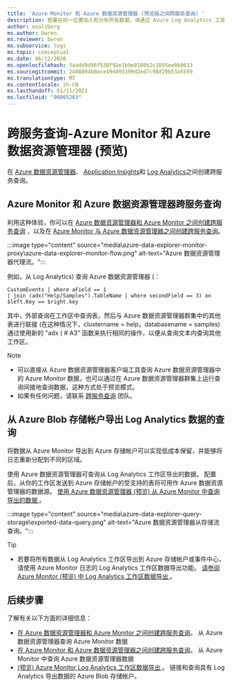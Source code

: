```yaml
---
title: 'Azure Monitor 和 Azure 数据资源管理器 (预览版之间跨服务查询) '
description: 若要在同一位置加入和分析所有数据，请通过 Azure Log Analytics 工具查询 Azure 数据资源管理器数据。
author: osalzberg
ms.author: bwren
ms.reviewer: bwren
ms.subservice: logs
ms.topic: conceptual
ms.date: 06/12/2020
ms.openlocfilehash: 5aadd9d96f538f92e1b9e0100b2c1055ee0b0633
ms.sourcegitcommit: 2488894b8ece49d493399d2ed7c98d29b53a5599
ms.translationtype: MT
ms.contentlocale: zh-CN
ms.lasthandoff: 01/11/2021
ms.locfileid: "98065263"
---
```

# <a name="cross-service-query---azure-monitor-and-azure-data-explorer-preview"></a>跨服务查询-Azure Monitor 和 Azure 数据资源管理器 (预览) 
在 [Azure 数据资源管理器](https://docs.microsoft.com/azure/data-explorer/)、 [Application Insights](/azure/azure-monitor/app/app-insights-overview)和 [Log Analytics](/azure/azure-monitor/platform/data-platform-logs)之间创建跨服务查询。
## <a name="azure-monitor-and-azure-data-explorer-cross-service-querying"></a>Azure Monitor 和 Azure 数据资源管理器跨服务查询
利用这种体验，你可以在 [Azure 数据资源管理器和 Azure Monitor 之间创建跨服务查询](https://docs.microsoft.com/azure/data-explorer/query-monitor-data) ，以及在 [Azure Monitor 与 Azure 数据资源管理器之间创建跨服务查询](https://docs.microsoft.com/azure/azure-monitor/platform/azure-monitor-data-explorer-proxy)。

:::image type="content" source="media\azure-data-explorer-monitor-proxy\azure-data-explorer-monitor-flow.png" alt-text="Azure 数据资源管理器代理流。":::

例如，从 Log Analytics) 查询 Azure 数据资源管理器 (：
```kusto
CustomEvents | where aField == 1
| join (adx("Help/Samples").TableName | where secondField == 3) on $left.Key == $right.key
```
其中，外部查询在工作区中查询表，然后与 Azure 数据资源管理器群集中的其他表进行联接 (在这种情况下，clustername = help，databasename = samples) 通过使用新的 "adx ( # A3" 函数来执行相同的操作，以便从查询文本内查询其他工作区。

> [!NOTE]
> * 可以直接从 Azure 数据资源管理器客户端工具查询 Azure 数据资源管理器中的 Azure Monitor 数据，也可以通过在 Azure 数据资源管理器群集上运行查询间接地查询数据，这种方式处于预览模式。
> * 如果有任何问题，请联系 [跨服务查询](mailto:adxproxy@microsoft.com) 团队。

## <a name="query-exported-log-analytics-data-from-azure-blob-storage-account"></a>从 Azure Blob 存储帐户导出 Log Analytics 数据的查询

将数据从 Azure Monitor 导出到 Azure 存储帐户可以实现低成本保留，并能够将日志重新分配到不同的区域。

使用 Azure 数据资源管理器可查询从 Log Analytics 工作区导出的数据。 配置后，从你的工作区发送到 Azure 存储帐户的受支持的表将可用作 Azure 数据资源管理器的数据源。 [使用 Azure 数据资源管理器 (预览) 从 Azure Monitor 中查询导出的数据 ](https://docs.microsoft.com/azure/azure-monitor/platform/azure-data-explorer-query-storage)。

:::image type="content" source="media\azure-data-explorer-query-storage\exported-data-query.png" alt-text="Azure 数据资源管理器从存储流查询。":::

>[!tip] 
> * 若要将所有数据从 Log Analytics 工作区导出到 Azure 存储帐户或事件中心，请使用 Azure Monitor 日志的 Log Analytics 工作区数据导出功能。 [请参阅 Azure Monitor (预览) 中 Log Analytics 工作区数据导出 ](https://docs.microsoft.com/azure/data-explorer/query-monitor-data)。

## <a name="next-steps"></a>后续步骤
了解有关以下方面的详细信息：
* [在 Azure 数据资源管理器和 Azure Monitor 之间创建跨服务查询](https://docs.microsoft.com/azure/data-explorer/query-monitor-data)。 从 Azure 数据资源管理器查询 Azure Monitor 数据
* [在 Azure Monitor 和 Azure 数据资源管理器之间创建跨服务查询](https://docs.microsoft.com/azure/azure-monitor/platform/azure-monitor-data-explorer-proxy)。 从 Azure Monitor 中查询 Azure 数据资源管理器数据
* [ (预览) Azure Monitor Log Analytics 工作区数据导出 ](https://docs.microsoft.com/azure/data-explorer/query-monitor-data)。 链接和查询具有 Log Analytics 导出数据的 Azure Blob 存储帐户。
